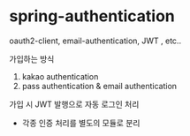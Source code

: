 # spring-authentication
oauth2-client, email-authentication, JWT , etc..

가입하는 방식 
1. kakao authentication
2. pass authentication & email authentication

가입 시 JWT 발행으로 자동 로그인 처리 

- 각종 인증 처리를 별도의 모듈로 분리 
